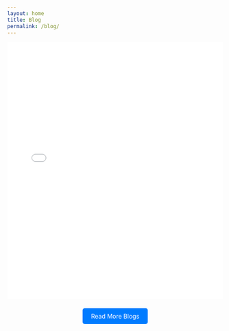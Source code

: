 ```yaml
---
layout: home
title: Blog
permalink: /blog/
---
```

<iframe src="/assets/files/newsletter1.pdf" width="100%" height="600px" style="border: none;">
  This browser does not support PDFs. Please download it here:
  <a href="assets/files/newsletter1.pdf">Download PDF</a>
</iframe>

<div style="text-align: center; margin-top: 2rem;">
  <a href="/blog2/" style="background-color: #007bff; color: white; padding: 10px 20px; text-decoration: none; border-radius: 5px;">Read More Blogs</a>
</div>
